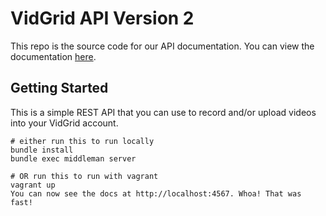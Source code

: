 # VidGrid API Version 2

This repo is the source code for our API documentation. You can view the documentation [here](https://developer.vidgrid.com/docs).

## Getting Started

This is a simple REST API that you can use to record and/or upload videos into your VidGrid account.

```
# either run this to run locally
bundle install
bundle exec middleman server

# OR run this to run with vagrant
vagrant up
You can now see the docs at http://localhost:4567. Whoa! That was fast!
```
